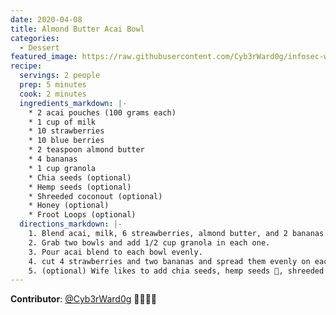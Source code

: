 ```yaml
---
date: 2020-04-08
title: Almond Butter Acai Bowl
categories:
  - Dessert
featured_image: https://raw.githubusercontent.com/Cyb3rWard0g/infosec-well-done/master/docs/images/posts/almond-butter-acai-bowl.jpg
recipe:
  servings: 2 people
  prep: 5 minutes
  cook: 2 minutes
  ingredients_markdown: |-
    * 2 acai pouches (100 grams each)
    * 1 cup of milk
    * 10 strawberries
    * 10 blue berries
    * 2 teaspoon almond butter
    * 4 bananas
    * 1 cup granola
    * Chia seeds (optional)
    * Hemp seeds (optional)
    * Shreeded coconout (optional)
    * Honey (optional)
    * Froot Loops (optional)
  directions_markdown: |-
    1. Blend acai, milk, 6 streawberries, almond butter, and 2 bananas for 1-2 minutes
    2. Grab two bowls and add 1/2 cup granola in each one.
    3. Pour acai blend to each bowl evenly.
    4. cut 4 strawberries and two bananas and spread them evenly on each bowl.
    5. (optional) Wife likes to add chia seeds, hemp seeds 🤮, shreeded coconout and honey to her bowl. I like to only add froot loops to mine 🤣.
---
```


**Contributor**: [@Cyb3rWard0g](https://twitter.com/Cyb3rWard0g) 🧑🏽‍🍳🍻
